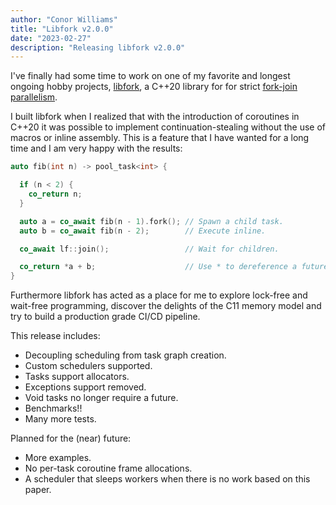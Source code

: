```yaml
---
author: "Conor Williams"
title: "Libfork v2.0.0"
date: "2023-02-27"
description: "Releasing libfork v2.0.0"
---
```


I've finally had some time to work on one of my favorite and longest ongoing hobby projects, [libfork](https://github.com/ConorWilliams/libfork), a C++20 library for for strict [fork-join parallelism](https://en.wikipedia.org/wiki/Fork%E2%80%93join_model).

I built libfork when I realized that with the introduction of coroutines in C++20 it was possible to implement continuation-stealing without the use of macros or inline assembly. This is a feature that I have wanted for a long time and I am very happy with the results:

```cpp
auto fib(int n) -> pool_task<int> { 

  if (n < 2) {
    co_return n;
  }

  auto a = co_await fib(n - 1).fork(); // Spawn a child task.
  auto b = co_await fib(n - 2);        // Execute inline.

  co_await lf::join();                 // Wait for children.

  co_return *a + b;                    // Use * to dereference a future.
}
```

Furthermore libfork has acted as a place for me to explore lock-free and wait-free programming, discover the delights of the C11 memory model and try to build a production grade CI/CD pipeline.


This release includes:
- Decoupling scheduling from task graph creation.
- Custom schedulers supported.
- Tasks support allocators.
- Exceptions support removed.
- Void tasks no longer require a future.
- Benchmarks!!
- Many more tests.

Planned for the (near) future:
- More examples.
- No per-task coroutine frame allocations.
- A scheduler that sleeps workers when there is no work based on this paper.


